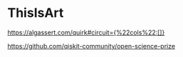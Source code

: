 # ThisIsArt

https://algassert.com/quirk#circuit={%22cols%22:[]}

https://github.com/qiskit-community/open-science-prize

